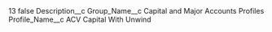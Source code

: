 <?xml version="1.0" encoding="UTF-8"?>
<CustomMetadata xmlns="http://soap.sforce.com/2006/04/metadata" xmlns:xsi="http://www.w3.org/2001/XMLSchema-instance" xmlns:xsd="http://www.w3.org/2001/XMLSchema">
    <label>13</label>
    <protected>false</protected>
    <values>
        <field>Description__c</field>
        <value xsi:nil="true"/>
    </values>
    <values>
        <field>Group_Name__c</field>
        <value xsi:type="xsd:string">Capital and Major Accounts Profiles</value>
    </values>
    <values>
        <field>Profile_Name__c</field>
        <value xsi:type="xsd:string">ACV Capital With Unwind</value>
    </values>
</CustomMetadata>
